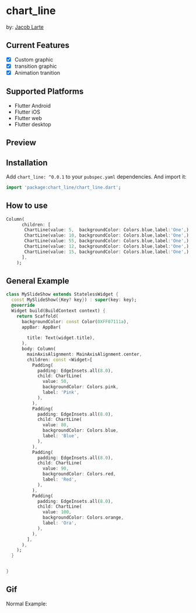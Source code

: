 
# chart_line

by: [Jacob Larte](https://github.com/Jacob-dvlp/chart-line.git) 

## Current Features 
- [X] Custom graphic
- [X] transition graphic
- [X] Animation tranition

## Supported Platforms
* Flutter Android
* Flutter iOS
* Flutter web
* Flutter desktop

## Preview

## Installation

Add `chart_line: ^0.0.1` to your `pubspec.yaml` dependencies. And import it:

```dart
import 'package:chart_line/chart_line.dart';
```

## How to use
```dart
Column(  
      children: [
       ChartLine(value: 5,  backgroundColor: Colors.blue,label:'One',),
       ChartLine(value: 10, backgroundColor: Colors.blue,label:'One',),
       ChartLine(value: 55, backgroundColor: Colors.blue,label:'One',),
       ChartLine(value: 12, backgroundColor: Colors.blue,label:'One',),
       ChartLine(value: 15, backgroundColor: Colors.blue,label:'One',),
      ],
    );
  ```
  
  ## General Example
```dart
class MySlideShow extends StatelessWidget {
  const MySlideShow({Key? key}) : super(key: key);
  @override
  Widget build(BuildContext context) {
    return Scaffold(
      backgroundColor: const Color(0XFF07111a),
      appBar: AppBar(
      
        title: Text(widget.title),
      ),
      body: Column(
        mainAxisAlignment: MainAxisAlignment.center,
        children: const <Widget>[
          Padding(
            padding: EdgeInsets.all(8.0),
            child: ChartLine(
              value: 50,
              backgroundColor: Colors.pink,
              label: 'Pink',
            ),
          ),
          Padding(
            padding: EdgeInsets.all(8.0),
            child: ChartLine(
              value: 80,
              backgroundColor: Colors.blue,
              label: 'Blue',
            ),
          ),
          Padding(
            padding: EdgeInsets.all(8.0),
            child: ChartLine(
              value: 90,
              backgroundColor: Colors.red,
              label: 'Red',
            ),
          ),
          Padding(
            padding: EdgeInsets.all(8.0),
            child: ChartLine(
              value: 100,
              backgroundColor: Colors.orange,
              label: 'Ora',
            ),
          ),
        ],
      ),
    );
  } 


}
  ```  
## Gif

Normal Example:
